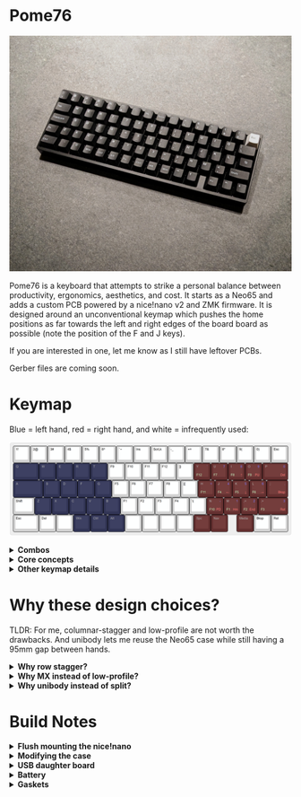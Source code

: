 # Pome76

![Pome76](/images/pome76.jpg)

Pome76 is a keyboard that attempts to strike a personal balance between productivity, ergonomics, aesthetics, and cost. It starts as a Neo65 and adds a custom PCB powered by a nice!nano v2 and ZMK firmware. It is designed around an unconventional keymap which pushes the home positions as far towards the left and right edges of the board board as possible (note the position of the F and J keys).

If you are interested in one, let me know as I still have leftover PCBs.

Gerber files are coming soon.

# Keymap

Blue = left hand, red = right hand, and white = infrequently used:

![Keymap](/images/keymap.png)

<details>
  <summary><b>Combos</b></summary>

1. `SD`, `XC`, or `KL` = Shift
1. `DF` = Numbers Layer (can be combined with `SD`, i.e. `SDF` = Shifted Numbers Layer)
1. `CV` = F-Keys Layer (can be combined with `XC`, i.e. `XCV` = Shifted F-Keys Layer)
1. `RG` = Tab
1. `FG` = Esc
1. `JK` = Quote
1. `,.` = Forward Slash
1. `NM` = Caps Lock
1. `HU` = Menu

</details>

<details>
  <summary><b>Core concepts</b></summary>

* Dividing roles allows access to weird key + modifier combinations (e.g. Ctrl + Shift + F5).
  * The left fingers control layer activation
  * The right fingers control the layered keys
  * The left thumb controls modifiers
* The two hands are pushed as far towards the left and right edges of the keyboard as possible. The keys in between are relatively unused.
* Using combos with tight timeouts (35ms) to control layers (and Shift) makes it possible to put them on the home row with basically zero accidental activations, even when rolling keys.
* Putting other combos on keys that are typically controlled by one finger (i.e. `RG` = Tab), or keys that are very infrequently typed in sequence (i.e. `,.` = Forward Slash) permits the use of a very loose timeouts (200ms).

</details>

<details>
  <summary><b>Other keymap details</b></summary>

There are a bunch of other details that help make for a more polished experience. If you are interested to learn more, please reach out. For example:

* Aggressively using positional hold-tap in combination with tap-unless-interrupted really helps prevent accidental home-row modifier activation.
* The `SD` Shift and `DF` Numbers Layer combos are actually not actually implemented as combos. They are implemented using layer-tap and macro functionality, which allows them to be combined into `SDF` = Shifted Numbers Layer. The same goes for `XC` Shift and `CV` F-Keys Layer.

</details>

# Why these design choices?

TLDR: For me, columnar-stagger and low-profile are not worth the drawbacks. And unibody lets me reuse the Neo65 case while still having a 95mm gap between hands.

<details>
  <summary><b>Why row stagger?</b></summary>

 I have used a Kyria (columnar-stagger) and a Kinesis Advantage (sculpted key-well) extensively in the past but found that for me, the main advantage of these keyboards is not due to the non-standard physical layout. For me at least, their big strengths are:

1. Improved comfort due to relocating the Shift and Ctrl keys away from the lower left corner, towards the center of the board (i.e. reduced ulnar deviation).
2. Improved accessibility of the navigation keys through the use of layers (arrows, home, end, page up/down).

These are features we can have in a row-stagger format.

I also noticed that using a columnar-stagger or sculpted key-well board makes it difficult for me to go back to a regular keyboard. Since I am sometimes forced to do this (while traveling for example), it is a meaningful drawback for me. On balance, migrating away from row-staggered layouts just isn't worth it for me. 

Note, I do not have RSI or carpal tunnel syndrome, which may be part of why I don't find columnar-stagger or sculpted key-wells worth it.

</details>

<details>
  <summary><b>Why MX instead of low-profile?</b></summary>

My previous daily driver for the last couple years has been the [Mercury (low-profile, 42 key, split)](https://github.com/jmding8/MercuryKeyboard) which is designed to be as low as practically possible. However it still isn't low enough and I still have to use a wrist rest.

Also, low-profile "Choc" switches are relatively quiet and also sound pretty bad overall. I think this subconsciously encourages me to type with more force: maybe I rely on the auditory feedback? In any case this can get tiring and frustrating. Since the MX ecosystem is so much more developed overall, it is a much better platform for sound tuning.

Finally, it is a LOT of fun to play around with different switches and keycaps, and there are way more options within the MX ecosystem.

</details>

<details>
  <summary><b>Why unibody instead of split?</b></summary>
  It's just a lot easier to get a premium feeling result by modifying an existing keyboard, than it is to design and manufacture a premium custom split. Plus, by getting creative with the keymap, I can still put a 5u / 95mm effective gap between my hands (see the position of the F and J keys). Unibody also basically doubles battery life.
</details>

# Build Notes

<details>
  <summary><b>Flush mounting the nice!nano</b></summary>

The nice!nano sits below the PCB, which means it must be soldered so that the pins to not poke through the PCB and hit the keyswitches above:

![Flush PCB top surface](/images/flushMount1.jpg)

I used Kapton tape on top of the PCB to keep solder from poking through to the top of the PCB:

![Kaptop tape mask](/images/flushMount2.jpg)

I put together the microcontroller assembly dry. Everything held itself in place just rigidly enough that I could tack the header pins down with solder, even without pushing the pins all the way through the PCB:

![Dry-assembled microcontroller](/images/flushMount3.jpg)

Once the header pins were soldered down, I pulled off the black plastic revealing the bare metal pins. This makes it much easier to remove the microcontroller by simply snipping the bare pins, if later needed for repair or debugging reasons:

![Stripped header pins](/images/flushMount4.jpg)

Finally, I soldered the nice!nano in place and snipped off the excess pin length.

![Soldered microcontroller](/images/flushMount5.jpg)

</details>

<details>
  <summary><b>Modifying the case</b></summary>

Using a hand drill, a 3mm bit, and a hand file, I cut out a portion of the Neo65 case:

![Case cutout](/images/case1.jpg)

When assembled, the nice!nano fits into this cutout nicely:

![Microcontroller in case](/images/case2.jpg)

</details>

<details>
  <summary><b>USB daughter board</b></summary>

I replaced the Neo65's stock daughter board with a female USB-C breakout board (the red PCB, from Aliexpress), held in place with a 3d printed bracket and the original screws:

![Female breakout board](/images/usb1.jpg)

The breakout board has capacitors connecting the CC1 and CC2 pins to GND. Without these capacitors, the keyboard doesn't work when connected via a USB-C to USB-C cable. Since these capacitors are on the top side of the breakout board PCB, I had to drill two divots to accommodate them. To prevent an accidental short against the raw aluminum, I taped the bottom of the breakout board with Kapton tape:

![Capacitor clearance](/images/usb2.jpg)

The female breakout board is soldered to a simple pass-through cable, which is just made up of four wires soldered pin-for-pin between the female breakout board's VCC, GND, Data+ and Data- pads, and their counterparts on a male USB-C breakout board (from Aliexpress):

![Passthrough cable](/images/usb3.jpg)

Finally, the male breakout board plugged in to the nice!nano:

![Passthrough plugged in](/images/usb4.jpg)

</details>

<details>
  <summary><b>Battery</b></summary>

The battery is a generic 3040102 (3mm x 40mm x 102mm, from Aliexpress) that fits very well into the battery cutout. The cutout is 4mm thick, and it is important that the battery is thinner than this to avoid a Note7-style fire. The battery is held in place with some more Kapton tape.

![Battery assembly](/images/battery1.jpg)

The battery's wires are soldered to the corresponding pads on the PCB.

![Battery solder pads](/images/battery2.jpg)

</details>

<details>
  <summary><b>Gaskets</b></summary>

The Neo65's PCB is held in place by rubber "gaskets". I trimmed the ones that were blocking the keyswitches.

![Modified gaskets](/images/gasket1.jpg)

</details>
